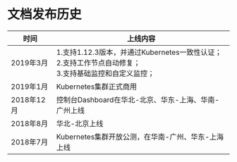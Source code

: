 
# 文档发布历史

| 时间    | 上线内容    |
| --- | --- |
| 2019年3月    |  1.支持1.12.3版本，并通过Kubernetes一致性认证；<br> 2.支持工作节点自动修复；<br> 3.支持基础监控和自定义监控； |
| 2019年1月    |  Kubernetes集群正式商用   |
| 2018年12月    |  控制台Dashboard在华北-北京、华东-上海、华南-广州上线   |
| 2018年8月    |  华北-北京上线   |
|  2018年7月   | Kubernetes集群开放公测，在华南-广州、华东-上海上线    |
